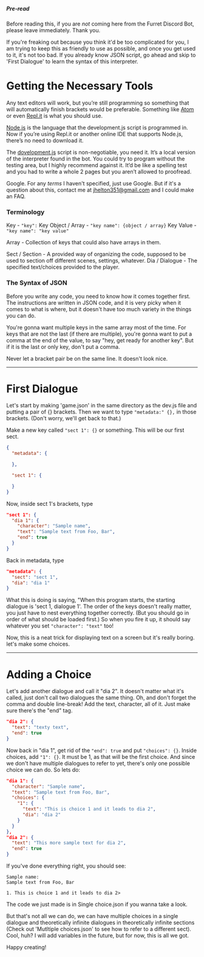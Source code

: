 ##### Pre-read

Before reading this, if you are *not* coming here from the Furret Discord Bot, please leave immediately. Thank you.

If you're freaking out because you think it'd be too complicated for you, I am trying to keep this as friendly to use as possible, and once you get used to it, it's not too bad. If you already know JSON script, go ahead and skip to 'First Dialogue' to learn the syntax of this interpreter.

# Getting the Necessary Tools

Any text editors will work, but you’re still programming so something that will automatically finish brackets would be preferable. Something like [Atom](https://atom.io) or even [Repl.it](https://repl.it) is what you should use.

[Node.js](https://nodejs.org) is the language that the development.js script is programmed in. Now if you’re using Repl.it or another online IDE that supports Node.js, there’s no need to download it.

The [dovelopment.js](https://fcs--jamesahelton.repl.co/dovelopment.js) script is non-negotiable, you need it. It’s a local version of the interpreter found in the bot. You could try to program without the testing area, but I highly recommend against it. It’d be like a spelling test and you had to write a whole 2 pages but you aren’t allowed to proofread.

Google. For any *terms* I haven't specified, just use Google. But if it's a question about this, contact me at jhelton351@gmail.com and I could make an FAQ.

### Terminology

Key - `"key":`
Key Object / Array - `"key name": {object / array}`
Key Value - `"key name": "key value"`

Array - Collection of keys that could also have arrays in them.

Sect / Section - A provided way of organizing the code, supposed to be used to section off different scenes, settings, whatever.
Dia / Dialogue - The specified text/choices provided to the player.

### The Syntax of JSON

Before you write any code, you need to know how it comes together first. The instructions are written in JSON code, and it is very picky when it comes to what is where, but it doesn't have too much variety in the things you can do.

You're gonna want multiple keys in the same array most of the time.
For keys that are not the last (if there are multiple), you're gonna want to put a comma at the end of the value, to say "hey, get ready for another key".
But if it is the last or only key, don't put a comma.

Never let a bracket pair be on the same line. It doesn't look nice.

---

# First Dialogue

Let's start by making 'game.json' in the same directory as the dev.js file and putting a pair of {} brackets. Then we want to type `"metadata:" {},` in those brackets. (Don't worry, we'll get back to that.)

Make a new key called `"sect 1": {}` or something. This will be our first sect.

```json
{
  "metadata": {

  },

  "sect 1": {

  }
}
```

Now, inside sect 1's brackets, type 

```json
"sect 1": {
  "dia 1": {
    "character": "Sample name",
    "text": "Sample text from Foo, Bar",
    "end": true
  }
}
```

Back in metadata, type

```json
"metadata": {
  "sect": "sect 1",
  "dia": "dia 1"
}
```

What this is doing is saying, "When this program starts, the starting dialogue is 'sect 1, dialogue 1'. The order of the keys doesn't really matter, you just have to nest everything together correctly. (But you should go in order of what should be loaded first.) So when you fire it up, it should say whatever you set `"character": "text"` too!

Now, this is a neat trick for displaying text on a screen but it's really boring. let's make some choices.

---

# Adding a Choice

Let's add another dialogue and call it "dia 2". It doesn't matter what it's called, just don't call two dialogues the same thing. Oh, and don't forget the comma and double line-break!
Add the text, character, all of it. Just make sure there's the "end" tag.

```json
"dia 2": {
  "text": "texty text",
  "end": true
}
```

Now back in "dia 1", get rid of the `"end": true` and put `"choices": {}`. Inside choices, add `"1": {}`. It must be 1, as that will be the first choice. And since we don't have multiple dialogues to refer to yet, there's only one possible choice we can do.
So lets do:

```json
"dia 1": {
  "character": "Sample name",
  "text": "Sample text from Foo, Bar",
  "choices": {
    "1": {
      "text": "This is choice 1 and it leads to dia 2",
      "dia": "dia 2"
    }
  }
},
"dia 2": {
  "text": "This more sample text for dia 2",
  "end": true
}
```

If you've done everything right, you should see:

```
Sample name:
Sample text from Foo, Bar

1. This is choice 1 and it leads to dia 2>
```

The code we just made is in Single choice.json if you wanna take a look.

But that's not all we can do, we can have multiple choices in a single dialogue and theoretically infinite dialogues in theoretically infinite sections (Check out 'Mutltiple choices.json' to see how to refer to a different sect). Cool, huh? I will add variables in the future, but for now, this is all we got.

Happy creating!
